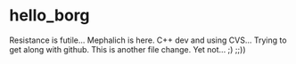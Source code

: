 # hello_borg
Resistance is futile...
Mephalich is here. C++ dev and using CVS... Trying to get along with github.
This is another file change.
Yet not...
;)
;;))